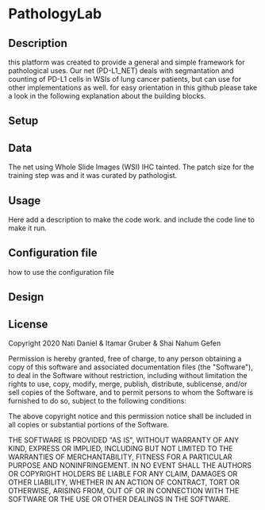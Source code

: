 # PathologyLab
## Description
this platform was created to provide a general and simple framework for pathological uses.
Our net (PD-L1_NET) deals with segmantation and counting of PD-L1 cells in WSIs of lung cancer patients, but can use for other implementations as well.
for easy orientation in this github please take a look in the following explanation about the building blocks.
## Setup

## Data
The net using Whole Slide Images (WSI) IHC tainted. The patch size for the training step was <SIZE> and it was curated by pathologist.
## Usage
Here add a description to make the code work. and include the code line to make it run.
## Configuration file
how to use the configuration file
## Design
## License
Copyright 2020 Nati Daniel & Itamar Gruber & Shai Nahum Gefen

Permission is hereby granted, free of charge, to any person obtaining a copy of this software and associated documentation files (the "Software"), to deal in the Software without restriction, including without limitation the rights to use, copy, modify, merge, publish, distribute, sublicense, and/or sell copies of the Software, and to permit persons to whom the Software is furnished to do so, subject to the following conditions:

The above copyright notice and this permission notice shall be included in all copies or substantial portions of the Software.

THE SOFTWARE IS PROVIDED "AS IS", WITHOUT WARRANTY OF ANY KIND, EXPRESS OR IMPLIED, INCLUDING BUT NOT LIMITED TO THE WARRANTIES OF MERCHANTABILITY, FITNESS FOR A PARTICULAR PURPOSE AND NONINFRINGEMENT. IN NO EVENT SHALL THE AUTHORS OR COPYRIGHT HOLDERS BE LIABLE FOR ANY CLAIM, DAMAGES OR OTHER LIABILITY, WHETHER IN AN ACTION OF CONTRACT, TORT OR OTHERWISE, ARISING FROM, OUT OF OR IN CONNECTION WITH THE SOFTWARE OR THE USE OR OTHER DEALINGS IN THE SOFTWARE.
